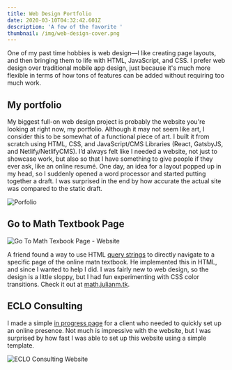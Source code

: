 ```yaml
---
title: Web Design Portfolio
date: 2020-03-10T04:32:42.601Z
description: 'A few of the favorite '
thumbnail: /img/web-design-cover.png
---
```

One of my past time hobbies is web design—I like creating page layouts, and then bringing them to life with HTML, JavaScript, and CSS. I prefer web design over traditional mobile app design, just because it's much more flexible in terms of how tons of features can be added without requiring too much work.

## My portfolio

My biggest full-on web design project is probably the website you're looking at right now, my portfolio. Although it may not seem like art, I consider this to be somewhat of a functional piece of art. I built it from scratch using HTML, CSS, and JavaScript/CMS Libraries (React, GatsbyJS, and Netlify/NetlifyCMS). I’d always felt like I needed a website, not just to showcase work, but also so that I have something to give people if they ever ask, like an online resumé. One day, an idea for a layout popped up in my head, so I suddenly opened a word processor and started putting together a draft. I was surprised in the end by how accurate the actual site was compared to the static draft.

![Porfolio](/img/portfolio-comparison.png)

## Go to Math Textbook Page

![Go To Math Texbook Page - Website](/img/screen-shot-2020-03-12-at-7.27.16-am.png)

A friend found a way to use HTML [query strings](https://en.wikipedia.org/wiki/Query_string) to directly navigate to a specific page of the online matn textbook. He implemented this in HTML, and since I wanted to help I did. I was fairly new to web design, so the design is a little sloppy, but I had fun experimenting with CSS color transitions. Check it out at [math.julianm.tk](http://math.julianm.tk).

## ECLO Consulting

I made a simple [in progress page](http://ecloconsulting.com) for a client who needed to quickly set up an online presence. Not much is impressive with the website, but I was surprised by how fast I was able to set up this website using a simple template.

![ECLO Consulting Website](/img/eclo.png)